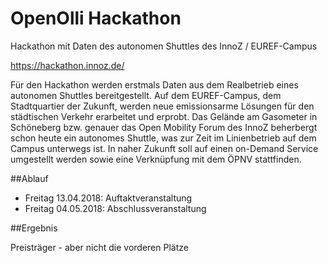 # OpenOlli Hackathon

Hackathon mit Daten des autonomen Shuttles des InnoZ / EUREF-Campus

https://hackathon.innoz.de/

Für den Hackathon werden erstmals Daten aus dem Realbetrieb eines autonomen Shuttles bereitgestellt. Auf dem EUREF-Campus, dem Stadtquartier der Zukunft, werden neue emissionsarme Lösungen für den städtischen Verkehr erarbeitet und erprobt. Das Gelände am Gasometer in Schöneberg bzw. genauer das Open Mobility Forum des InnoZ beherbergt schon heute ein autonomes Shuttle, was zur Zeit im Linienbetrieb auf dem Campus unterwegs ist. In naher Zukunft soll auf einen on-Demand Service umgestellt werden sowie eine Verknüpfung mit dem ÖPNV stattfinden.

##Ablauf

* Freitag 13.04.2018: Auftaktveranstaltung
* Freitag 04.05.2018: Abschlussveranstaltung

##Ergebnis

Preisträger - aber nicht die vorderen Plätze